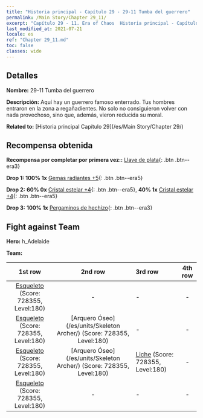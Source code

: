 ```yaml
---
title: "Historia principal - Capítulo 29 - 29-11 Tumba del guerrero"
permalink: /Main Story/Chapter 29_11/
excerpt: "Capítulo 29 - 11. Era of Chaos  Historia principal - Capítulo 29_11. 29-11 Tumba del guerrero"
last_modified_at: 2021-07-21
locale: es
ref: "Chapter 29_11.md"
toc: false
classes: wide
---
```


## Detalles

 **Nombre:** 29-11 Tumba del guerrero

 **Descripción:** Aquí hay un guerrero famoso enterrado. Tus hombres entraron en la zona a regañadientes. No solo no consiguieron volver con nada provechoso, sino que, además, vieron reducida su moral.

 **Related to:** [Historia principal Capítulo 29](/es/Main Story/Chapter 29/)

## Recompensa obtenida

 **Recompensa por completar por primera vez::** [Llave de plata](/ItemsES/con_693/){: .btn .btn--era3}

 **Drop 1:** **100% 1x** [Gemas radiantes +5](/ItemsES/mat_100/){: .btn .btn--era5}

 **Drop 2:** **60% 0x** [Cristal estelar +4](/ItemsES/mat_94/){: .btn .btn--era5}, **40% 1x** [Cristal estelar +4](/ItemsES/mat_94/){: .btn .btn--era5}

 **Drop 3:** **100% 1x** [Pergaminos de hechizo](/ItemsES/con_694/){: .btn .btn--era3}


## Fight against Team
 **Hero:** h_Adelaide

 **Team:**


  | 1st row | 2nd row | 3rd row | 4th row |
  |:----:|:----:|:----|:----:|
  | [Esqueleto](/es/units/Skeleton/) (Score: 728355, Level:180)  | - | - | - |
  | [Esqueleto](/es/units/Skeleton/) (Score: 728355, Level:180)  | [Arquero Óseo](/es/units/Skeleton Archer/) (Score: 728355, Level:180)  | - | - |
  | [Esqueleto](/es/units/Skeleton/) (Score: 728355, Level:180)  | [Arquero Óseo](/es/units/Skeleton Archer/) (Score: 728355, Level:180)  | [Liche](/es/units/Lich/) (Score: 728355, Level:180)  | - |
  | [Esqueleto](/es/units/Skeleton/) (Score: 728355, Level:180)  | - | - | - |


